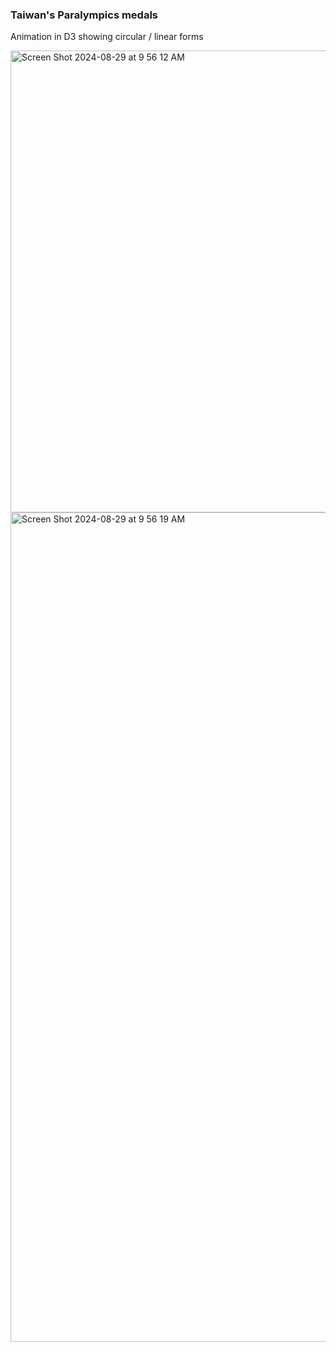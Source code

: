 ### Taiwan's Paralympics medals
Animation in D3 showing circular / linear forms

<img width="739" alt="Screen Shot 2024-08-29 at 9 56 12 AM" src="https://github.com/user-attachments/assets/4f50d494-357c-4c01-b811-27cd995db77d">

<img width="1327" alt="Screen Shot 2024-08-29 at 9 56 19 AM" src="https://github.com/user-attachments/assets/fd966dbb-42c5-403d-8c16-194285a46694">

